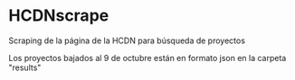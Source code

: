 # HCDNscrape
 Scraping de la página de la HCDN para búsqueda de proyectos
 
 Los proyectos bajados al 9 de octubre están en formato json en la carpeta "results"
 

